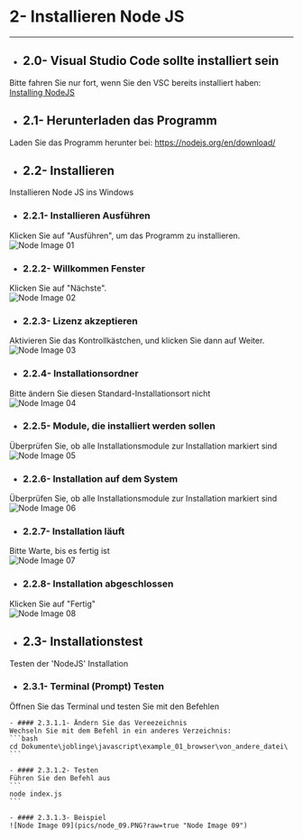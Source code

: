 # 2- Installieren Node JS
----

- ## 2.0- Visual Studio Code sollte installiert sein
Bitte fahren Sie nur fort, wenn Sie den VSC bereits installiert haben:
[Installing NodeJS](../vsc/README.md)

- ## 2.1- Herunterladen das Programm
Laden Sie das Programm herunter bei:
https://nodejs.org/en/download/

- ## 2.2- Installieren
Installieren Node JS ins Windows

  - ### 2.2.1- Installieren Ausführen
  Klicken Sie auf "Ausführen", um das Programm zu installieren.
  ![Node Image 01](pics/node_01.PNG?raw=true "Node Image 01")

  - ### 2.2.2- Willkommen Fenster
  Klicken Sie auf "Nächste".                   
  ![Node Image 02](pics/node_02.PNG?raw=true "Node Image 02")

  - ### 2.2.3- Lizenz akzeptieren
  Aktivieren Sie das Kontrollkästchen, und klicken Sie dann auf Weiter.
  ![Node Image 03](pics/node_03.PNG?raw=true "Node Image 03")

  - ### 2.2.4- Installationsordner
  Bitte ändern Sie diesen Standard-Installationsort nicht               
  ![Node Image 04](pics/node_04.PNG?raw=true "Node Image 04")

  - ### 2.2.5- Module, die installiert werden sollen
  Überprüfen Sie, ob alle Installationsmodule zur Installation markiert sind
  ![Node Image 05](pics/node_05.PNG?raw=true "Node Image 05")

  - ### 2.2.6- Installation auf dem System
  Überprüfen Sie, ob alle Installationsmodule zur Installation markiert sind
  ![Node Image 06](pics/node_06.PNG?raw=true "Node Image 06")

  - ### 2.2.7- Installation läuft
  Bitte Warte, bis es fertig ist        
  ![Node Image 07](pics/node_07.PNG?raw=true "Node Image 07")

  - ### 2.2.8- Installation abgeschlossen
  Klicken Sie auf "Fertig"             
  ![Node Image 08](pics/node_08.PNG?raw=true "Node Image 08")

- ## 2.3- Installationstest
Testen der 'NodeJS' Installation

  - ### 2.3.1- Terminal (Prompt) Testen
  Öffnen Sie das Terminal und testen Sie mit den Befehlen

    - #### 2.3.1.1- Ändern Sie das Vereezeichnis
    Wechseln Sie mit dem Befehl in ein anderes Verzeichnis:
    ```bash
    cd Dokumente\joblinge\javascript\example_01_browser\von_andere_datei\
    ```

    - #### 2.3.1.2- Testen
    Führen Sie den Befehl aus
    ```
    node index.js
    ```

    - #### 2.3.1.3- Beispiel
    ![Node Image 09](pics/node_09.PNG?raw=true "Node Image 09")
